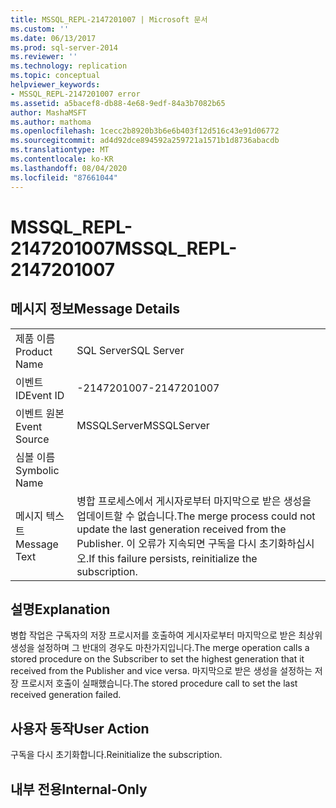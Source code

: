 ```yaml
---
title: MSSQL_REPL-2147201007 | Microsoft 문서
ms.custom: ''
ms.date: 06/13/2017
ms.prod: sql-server-2014
ms.reviewer: ''
ms.technology: replication
ms.topic: conceptual
helpviewer_keywords:
- MSSQL_REPL-2147201007 error
ms.assetid: a5bacef8-db88-4e68-9edf-84a3b7082b65
author: MashaMSFT
ms.author: mathoma
ms.openlocfilehash: 1cecc2b8920b3b6e6b403f12d516c43e91d06772
ms.sourcegitcommit: ad4d92dce894592a259721a1571b1d8736abacdb
ms.translationtype: MT
ms.contentlocale: ko-KR
ms.lasthandoff: 08/04/2020
ms.locfileid: "87661044"
---
```

# <a name="mssql_repl-2147201007"></a><span data-ttu-id="44ccc-102">MSSQL_REPL-2147201007</span><span class="sxs-lookup"><span data-stu-id="44ccc-102">MSSQL_REPL-2147201007</span></span>
    
## <a name="message-details"></a><span data-ttu-id="44ccc-103">메시지 정보</span><span class="sxs-lookup"><span data-stu-id="44ccc-103">Message Details</span></span>  
  
|||  
|-|-|  
|<span data-ttu-id="44ccc-104">제품 이름</span><span class="sxs-lookup"><span data-stu-id="44ccc-104">Product Name</span></span>|<span data-ttu-id="44ccc-105">SQL Server</span><span class="sxs-lookup"><span data-stu-id="44ccc-105">SQL Server</span></span>|  
|<span data-ttu-id="44ccc-106">이벤트 ID</span><span class="sxs-lookup"><span data-stu-id="44ccc-106">Event ID</span></span>|<span data-ttu-id="44ccc-107">-2147201007</span><span class="sxs-lookup"><span data-stu-id="44ccc-107">-2147201007</span></span>|  
|<span data-ttu-id="44ccc-108">이벤트 원본</span><span class="sxs-lookup"><span data-stu-id="44ccc-108">Event Source</span></span>|<span data-ttu-id="44ccc-109">MSSQLServer</span><span class="sxs-lookup"><span data-stu-id="44ccc-109">MSSQLServer</span></span>|  
|<span data-ttu-id="44ccc-110">심볼 이름</span><span class="sxs-lookup"><span data-stu-id="44ccc-110">Symbolic Name</span></span>||  
|<span data-ttu-id="44ccc-111">메시지 텍스트</span><span class="sxs-lookup"><span data-stu-id="44ccc-111">Message Text</span></span>|<span data-ttu-id="44ccc-112">병합 프로세스에서 게시자로부터 마지막으로 받은 생성을 업데이트할 수 없습니다.</span><span class="sxs-lookup"><span data-stu-id="44ccc-112">The merge process could not update the last generation received from the Publisher.</span></span> <span data-ttu-id="44ccc-113">이 오류가 지속되면 구독을 다시 초기화하십시오.</span><span class="sxs-lookup"><span data-stu-id="44ccc-113">If this failure persists, reinitialize the subscription.</span></span>|  
  
## <a name="explanation"></a><span data-ttu-id="44ccc-114">설명</span><span class="sxs-lookup"><span data-stu-id="44ccc-114">Explanation</span></span>  
 <span data-ttu-id="44ccc-115">병합 작업은 구독자의 저장 프로시저를 호출하여 게시자로부터 마지막으로 받은 최상위 생성을 설정하며 그 반대의 경우도 마찬가지입니다.</span><span class="sxs-lookup"><span data-stu-id="44ccc-115">The merge operation calls a stored procedure on the Subscriber to set the highest generation that it received from the Publisher and vice versa.</span></span> <span data-ttu-id="44ccc-116">마지막으로 받은 생성을 설정하는 저장 프로시저 호출이 실패했습니다.</span><span class="sxs-lookup"><span data-stu-id="44ccc-116">The stored procedure call to set the last received generation failed.</span></span>  
  
## <a name="user-action"></a><span data-ttu-id="44ccc-117">사용자 동작</span><span class="sxs-lookup"><span data-stu-id="44ccc-117">User Action</span></span>  
 <span data-ttu-id="44ccc-118">구독을 다시 초기화합니다.</span><span class="sxs-lookup"><span data-stu-id="44ccc-118">Reinitialize the subscription.</span></span>  
  
## <a name="internal-only"></a><span data-ttu-id="44ccc-119">내부 전용</span><span class="sxs-lookup"><span data-stu-id="44ccc-119">Internal-Only</span></span>  
  
